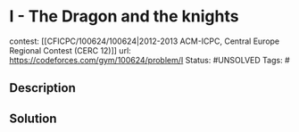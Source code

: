 # I - The Dragon and the knights

contest: [[CFICPC/100624/100624|2012-2013 ACM-ICPC, Central Europe Regional Contest (CERC 12)]]
url: https://codeforces.com/gym/100624/problem/I
Status: #UNSOLVED
Tags: #

## Description

## Solution

